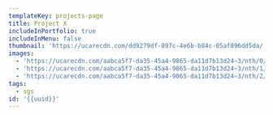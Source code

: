 ```yaml
---
templateKey: projects-page
title: Project X
includeInPortfolio: true
includeInMenu: false
thumbnail: 'https://ucarecdn.com/dd9279df-897c-4e6b-b84c-05af896dd5da/'
images:
  - 'https://ucarecdn.com/aabca5f7-da35-45a4-9865-da11d7b13d24~3/nth/0/'
  - 'https://ucarecdn.com/aabca5f7-da35-45a4-9865-da11d7b13d24~3/nth/1/'
  - 'https://ucarecdn.com/aabca5f7-da35-45a4-9865-da11d7b13d24~3/nth/2/'
tags:
  - sgs
id: '{{uuid}}'
---
```


